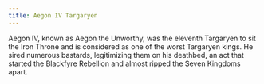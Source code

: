 ```yaml
---
title: Aegon IV Targaryen
---
```


Aegon IV, known as Aegon the Unworthy, was the eleventh Targaryen to sit the Iron Throne and is considered as one of the worst Targaryen kings. He sired numerous bastards, legitimizing them on his deathbed, an act that started the Blackfyre Rebellion and almost ripped the Seven Kingdoms apart. 


